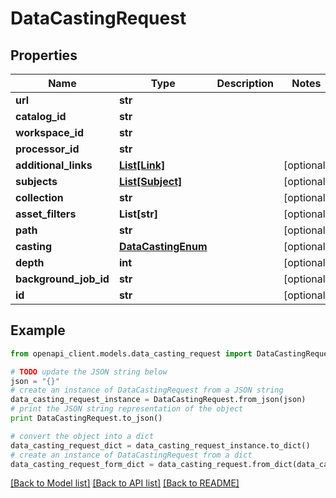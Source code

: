 # DataCastingRequest


## Properties

Name | Type | Description | Notes
------------ | ------------- | ------------- | -------------
**url** | **str** |  | 
**catalog_id** | **str** |  | 
**workspace_id** | **str** |  | 
**processor_id** | **str** |  | 
**additional_links** | [**List[Link]**](Link.md) |  | [optional] 
**subjects** | [**List[Subject]**](Subject.md) |  | [optional] 
**collection** | **str** |  | [optional] 
**asset_filters** | **List[str]** |  | [optional] 
**path** | **str** |  | [optional] 
**casting** | [**DataCastingEnum**](DataCastingEnum.md) |  | [optional] 
**depth** | **int** |  | [optional] 
**background_job_id** | **str** |  | [optional] 
**id** | **str** |  | [optional] 

## Example

```python
from openapi_client.models.data_casting_request import DataCastingRequest

# TODO update the JSON string below
json = "{}"
# create an instance of DataCastingRequest from a JSON string
data_casting_request_instance = DataCastingRequest.from_json(json)
# print the JSON string representation of the object
print DataCastingRequest.to_json()

# convert the object into a dict
data_casting_request_dict = data_casting_request_instance.to_dict()
# create an instance of DataCastingRequest from a dict
data_casting_request_form_dict = data_casting_request.from_dict(data_casting_request_dict)
```
[[Back to Model list]](../README.md#documentation-for-models) [[Back to API list]](../README.md#documentation-for-api-endpoints) [[Back to README]](../README.md)


